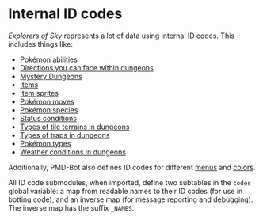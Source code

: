 # Internal ID codes

_Explorers of Sky_ represents a lot of data using internal ID codes. This includes things like:

- [Pokémon abilities](ability.lua)
- [Directions you can face within dungeons](direction.lua)
- [Mystery Dungeons](dungeon.lua)
- [Items](item.lua)
- [Item sprites](itemSprite.lua)
- [Pokémon moves](move.lua)
- [Pokémon species](species.lua)
- [Status conditions](status.lua)
- [Types of tile terrains in dungeons](terrain.lua)
- [Types of traps in dungeons](trap.lua)
- [Pokémon types](type.lua)
- [Weather conditions in dungeons](weather.lua)

Additionally, PMD-Bot also defines ID codes for different [menus](menu.lua) and [colors](color.lua).

All ID code submodules, when imported, define two subtables in the `codes` global variable: a map from readable names to their ID codes (for use in botting code), and an inverse map (for message reporting and debugging). The inverse map has the suffix `_NAMES`.